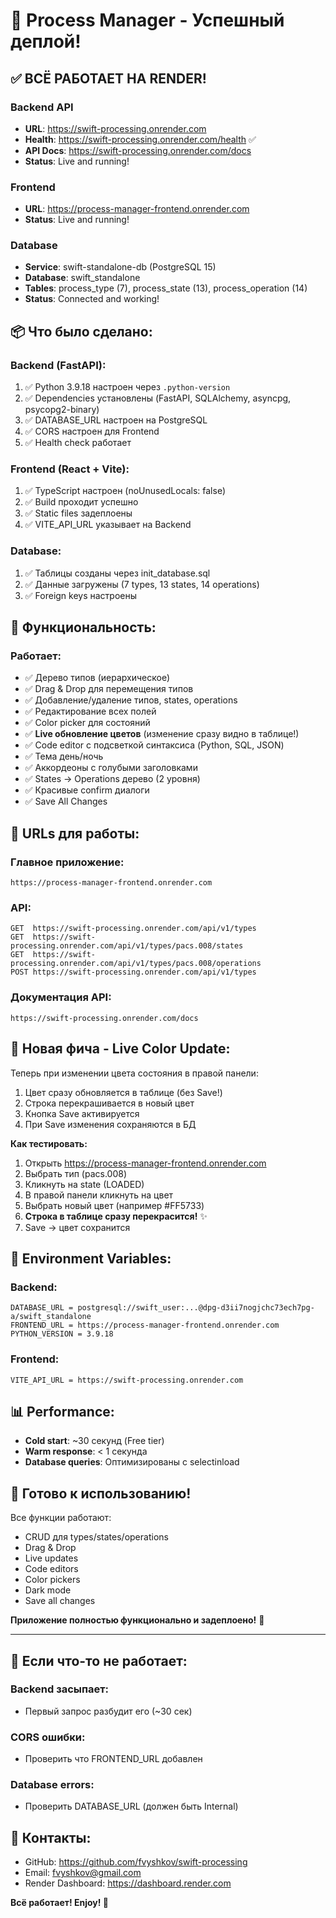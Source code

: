 # 🎉 Process Manager - Успешный деплой!

## ✅ ВСЁ РАБОТАЕТ НА RENDER!

### Backend API
- **URL**: https://swift-processing.onrender.com
- **Health**: https://swift-processing.onrender.com/health ✅
- **API Docs**: https://swift-processing.onrender.com/docs
- **Status**: Live and running!

### Frontend
- **URL**: https://process-manager-frontend.onrender.com
- **Status**: Live and running!

### Database
- **Service**: swift-standalone-db (PostgreSQL 15)
- **Database**: swift_standalone
- **Tables**: process_type (7), process_state (13), process_operation (14)
- **Status**: Connected and working!

## 📦 Что было сделано:

### Backend (FastAPI):
1. ✅ Python 3.9.18 настроен через `.python-version`
2. ✅ Dependencies установлены (FastAPI, SQLAlchemy, asyncpg, psycopg2-binary)
3. ✅ DATABASE_URL настроен на PostgreSQL
4. ✅ CORS настроен для Frontend
5. ✅ Health check работает

### Frontend (React + Vite):
1. ✅ TypeScript настроен (noUnusedLocals: false)
2. ✅ Build проходит успешно
3. ✅ Static files задеплоены
4. ✅ VITE_API_URL указывает на Backend

### Database:
1. ✅ Таблицы созданы через init_database.sql
2. ✅ Данные загружены (7 types, 13 states, 14 operations)
3. ✅ Foreign keys настроены

## 🚀 Функциональность:

### Работает:
- ✅ Дерево типов (иерархическое)
- ✅ Drag & Drop для перемещения типов
- ✅ Добавление/удаление типов, states, operations
- ✅ Редактирование всех полей
- ✅ Color picker для состояний
- ✅ **Live обновление цветов** (изменение сразу видно в таблице!)
- ✅ Code editor с подсветкой синтаксиса (Python, SQL, JSON)
- ✅ Тема день/ночь
- ✅ Аккордеоны с голубыми заголовками
- ✅ States → Operations дерево (2 уровня)
- ✅ Красивые confirm диалоги
- ✅ Save All Changes

## 📝 URLs для работы:

### Главное приложение:
```
https://process-manager-frontend.onrender.com
```

### API:
```
GET  https://swift-processing.onrender.com/api/v1/types
GET  https://swift-processing.onrender.com/api/v1/types/pacs.008/states
GET  https://swift-processing.onrender.com/api/v1/types/pacs.008/operations
POST https://swift-processing.onrender.com/api/v1/types
```

### Документация API:
```
https://swift-processing.onrender.com/docs
```

## 🎨 Новая фича - Live Color Update:

Теперь при изменении цвета состояния в правой панели:
1. Цвет сразу обновляется в таблице (без Save!)
2. Строка перекрашивается в новый цвет
3. Кнопка Save активируется
4. При Save изменения сохраняются в БД

**Как тестировать:**
1. Открыть https://process-manager-frontend.onrender.com
2. Выбрать тип (pacs.008)
3. Кликнуть на state (LOADED)
4. В правой панели кликнуть на цвет
5. Выбрать новый цвет (например #FF5733)
6. **Строка в таблице сразу перекрасится!** ✨
7. Save → цвет сохранится

## 🔧 Environment Variables:

### Backend:
```
DATABASE_URL = postgresql://swift_user:...@dpg-d3ii7nogjchc73ech7pg-a/swift_standalone
FRONTEND_URL = https://process-manager-frontend.onrender.com
PYTHON_VERSION = 3.9.18
```

### Frontend:
```
VITE_API_URL = https://swift-processing.onrender.com
```

## 📊 Performance:

- **Cold start**: ~30 секунд (Free tier)
- **Warm response**: < 1 секунда
- **Database queries**: Оптимизированы с selectinload

## 🎯 Готово к использованию!

Все функции работают:
- CRUD для types/states/operations
- Drag & Drop
- Live updates
- Code editors
- Color pickers
- Dark mode
- Save all changes

**Приложение полностью функционально и задеплоено!** 🚀

---

## 🐛 Если что-то не работает:

### Backend засыпает:
- Первый запрос разбудит его (~30 сек)

### CORS ошибки:
- Проверить что FRONTEND_URL добавлен

### Database errors:
- Проверить DATABASE_URL (должен быть Internal)

## 📱 Контакты:

- GitHub: https://github.com/fvyshkov/swift-processing
- Email: fvyshkov@gmail.com
- Render Dashboard: https://dashboard.render.com

**Всё работает! Enjoy! 🎉**

